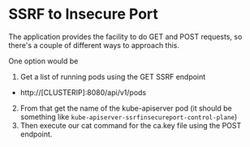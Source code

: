 # SSRF to Insecure Port

The application provides the facility to do GET and POST requests, so there's a couple of different ways to approach this.

One option would be

1. Get a list of running pods using the GET SSRF endpoint
  - http://[CLUSTERIP]:8080/api/v1/pods
2. From that get the name of the kube-apiserver pod (it should be something like `kube-apiserver-ssrfinsecureport-control-plane`)
3. Then execute our cat command for the ca.key file using the POST endpoint.